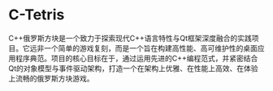 # C-Tetris
 C++俄罗斯方块是一个致力于探索现代C++语言特性与Qt框架深度融合的实践项目。它远非一个简单的游戏复刻，而是一个旨在构建高性能、高可维护性的桌面应用程序典范。项目的核心目标在于，通过运用先进的C++编程范式，并紧密结合Qt的对象模型与事件驱动架构，打造一个在架构上优雅、在性能上高效、在体验上流畅的俄罗斯方块游戏。
